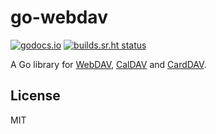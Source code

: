 # go-webdav

[![godocs.io](https://godocs.io/github.com/nmeilick/go-webdav?status.svg)](https://godocs.io/github.com/nmeilick/go-webdav)
[![builds.sr.ht status](https://builds.sr.ht/~emersion/go-webdav/commits/master.svg)](https://builds.sr.ht/~emersion/go-webdav/commits/master?)

A Go library for [WebDAV], [CalDAV] and [CardDAV].

## License

MIT

[WebDAV]: https://tools.ietf.org/html/rfc4918
[CalDAV]: https://tools.ietf.org/html/rfc4791
[CardDAV]: https://tools.ietf.org/html/rfc6352
